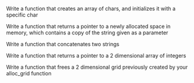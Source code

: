 Write a function that creates an array of chars, and initializes it with a specific char

Write a function that returns a pointer to a newly allocated space in memory, which contains a copy of the string given as a parameter

Write a function that concatenates two strings

Write a function that returns a pointer to a 2 dimensional array of integers

Write a function that frees a 2 dimensional grid previously created by your alloc_grid function
